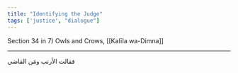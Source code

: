```yaml
---
title: "Identifying the Judge"
tags: ['justice', "dialogue"]
---
```


 Section 34 in 7) Owls and Crows, [[Kalīla wa-Dimna]]

---
فقالت الأرنب ومَن القاضي
